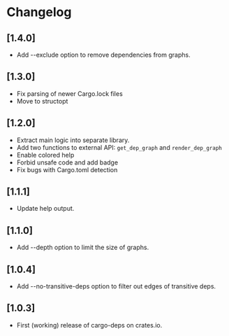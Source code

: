 # Changelog

## [1.4.0]

- Add --exclude option to remove dependencies from graphs.

## [1.3.0]

- Fix parsing of newer Cargo.lock files
- Move to structopt

## [1.2.0]

- Extract main logic into separate library.
- Add two functions to external API: `get_dep_graph` and `render_dep_graph`
- Enable colored help
- Forbid unsafe code and add badge
- Fix bugs with Cargo.toml detection

## [1.1.1]

- Update help output.

## [1.1.0]

- Add --depth option to limit the size of graphs.

## [1.0.4]

- Add --no-transitive-deps option to filter out edges of transitive deps.

## [1.0.3]

- First (working) release of cargo-deps on crates.io.
